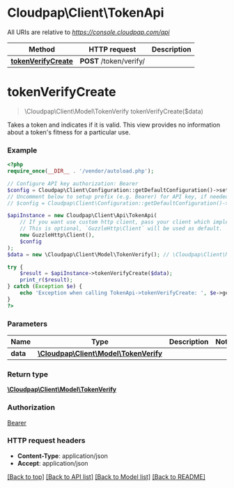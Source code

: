 # Cloudpap\Client\TokenApi

All URIs are relative to *https://console.cloudpap.com/api*

Method | HTTP request | Description
------------- | ------------- | -------------
[**tokenVerifyCreate**](TokenApi.md#tokenVerifyCreate) | **POST** /token/verify/ | 


# **tokenVerifyCreate**
> \Cloudpap\Client\Model\TokenVerify tokenVerifyCreate($data)



Takes a token and indicates if it is valid.  This view provides no information about a token's fitness for a particular use.

### Example
```php
<?php
require_once(__DIR__ . '/vendor/autoload.php');

// Configure API key authorization: Bearer
$config = Cloudpap\Client\Configuration::getDefaultConfiguration()->setApiKey('Authorization', 'YOUR_API_KEY');
// Uncomment below to setup prefix (e.g. Bearer) for API key, if needed
// $config = Cloudpap\Client\Configuration::getDefaultConfiguration()->setApiKeyPrefix('Authorization', 'Bearer');

$apiInstance = new Cloudpap\Client\Api\TokenApi(
    // If you want use custom http client, pass your client which implements `GuzzleHttp\ClientInterface`.
    // This is optional, `GuzzleHttp\Client` will be used as default.
    new GuzzleHttp\Client(),
    $config
);
$data = new \Cloudpap\Client\Model\TokenVerify(); // \Cloudpap\Client\Model\TokenVerify | 

try {
    $result = $apiInstance->tokenVerifyCreate($data);
    print_r($result);
} catch (Exception $e) {
    echo 'Exception when calling TokenApi->tokenVerifyCreate: ', $e->getMessage(), PHP_EOL;
}
?>
```

### Parameters

Name | Type | Description  | Notes
------------- | ------------- | ------------- | -------------
 **data** | [**\Cloudpap\Client\Model\TokenVerify**](../Model/TokenVerify.md)|  |

### Return type

[**\Cloudpap\Client\Model\TokenVerify**](../Model/TokenVerify.md)

### Authorization

[Bearer](../../README.md#Bearer)

### HTTP request headers

 - **Content-Type**: application/json
 - **Accept**: application/json

[[Back to top]](#) [[Back to API list]](../../README.md#documentation-for-api-endpoints) [[Back to Model list]](../../README.md#documentation-for-models) [[Back to README]](../../README.md)

